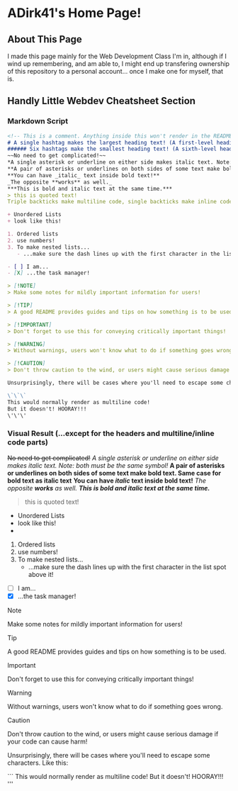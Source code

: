 # ADirk41's Home Page!
## About This Page
I made this page mainly for the Web Development Class I'm in, although if I wind up remembering, and am able to, I might end up transfering ownership of this repository to a personal account... once I make one for myself, that is.
## Handly Little Webdev Cheatsheet Section
### Markdown Script
```markdown
<!-- This is a comment. Anything inside this won't render in the README. -->
# A single hashtag makes the largest heading text! (A first-level heading)
###### Six hashtags make the smallest heading text! (A sixth-level heading)
~~No need to get complicated!~~
*A single asterisk or underline on either side makes italic text. Note: both must be the same symbol!*
**A pair of asterisks or underlines on both sides of some text make bold text. Same case for bold text as italic text**
**You can have _italic_ text inside bold text!**
_The opposite **works** as well._
***This is bold and italic text at the same time.***
> this is quoted text!
Triple backticks make multiline code, single backticks make inline code.

+ Unordered Lists
+ look like this!

1. Ordered lists
2. use numbers!
3. To make nested lists...
   - ...make sure the dash lines up with the first character in the list spot above it!

- [ ] I am...
- [X] ...the task manager!

> [!NOTE]
> Make some notes for mildly important information for users!

> [!TIP]
> A good README provides guides and tips on how something is to be used.

> [!IMPORTANT]
> Don't forget to use this for conveying critically important things!

> [!WARNING]
> Without warnings, users won't know what to do if something goes wrong.

> [!CAUTION]
> Don't throw caution to the wind, or users might cause serious damage if your code can cause harm!

Unsurprisingly, there will be cases where you'll need to escape some characters. Like this:

\`\`\`
This would normally render as multiline code!
But it doesn't! HOORAY!!!
\'\'\'
```
### Visual Result (...except for the headers and multiline/inline code parts)
<!-- This line will never render in the README. -->
~~No need to get complicated!~~
*A single asterisk or underline on either side makes italic text. Note: both must be the same symbol!*
**A pair of asterisks or underlines on both sides of some text make bold text. Same case for bold text as italic text**
**You can have _italic_ text inside bold text!**
_The opposite **works** as well._
***This is bold and italic text at the same time.***
> this is quoted text!

+ Unordered Lists
+ look like this!
+ 
1. Ordered lists
2. use numbers!
3. To make nested lists...
   - ...make sure the dash lines up with the first character in the list spot above it!

- [ ] I am...
- [X] ...the task manager!

> [!NOTE]
> Make some notes for mildly important information for users!

> [!TIP]
> A good README provides guides and tips on how something is to be used.

> [!IMPORTANT]
> Don't forget to use this for conveying critically important things!

> [!WARNING]
> Without warnings, users won't know what to do if something goes wrong.

> [!CAUTION]
> Don't throw caution to the wind, or users might cause serious damage if your code can cause harm!

Unsurprisingly, there will be cases where you'll need to escape some characters. Like this:

\`\`\`
This would normally render as multiline code!
But it doesn't! HOORAY!!!
\'\'\'
